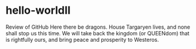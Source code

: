 # hello-worldII
Review of GitHub
Here there be dragons. House Targaryen lives, and none shall stop us this time. We will take back the kingdom (or QUEENdom) that is rightfully ours, and bring peace and prosperity to Westeros.
